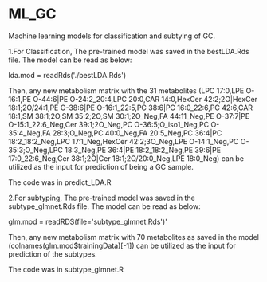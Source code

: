 # ML_GC
Machine learning models for classification and subtying of GC.

1.For Classification,
The pre-trained model was saved in the bestLDA.Rds file. 
The model can be read as below:

lda.mod = readRds('./bestLDA.Rds')

Then, any new metabolism matrix with the 31 metabolites
(LPC 17:0,LPE O-16:1,PE O-44:6|PE O-24:2_20:4,LPC 20:0,CAR 14:0,HexCer 42:2;2O|HexCer 18:1;2O/24:1,PE O-38:6|PE O-16:1_22:5,PC 38:6|PC 16:0_22:6,PC 42:6,CAR 18:1,SM 38:1;2O,SM 35:2;2O,SM 30:1;2O_Neg,FA 44:11_Neg,PE O-37:7|PE O-15:1_22:6_Neg,Cer 39:1;2O_Neg,PC O-36:5;O_iso1_Neg,PC O-35:4_Neg,FA 28:3;O_Neg,PC 40:0_Neg,FA 20:5_Neg,PC 36:4|PC 18:2_18:2_Neg,LPC 17:1_Neg,HexCer 42:2;3O_Neg,LPE O-14:1_Neg,PC O-35:3;O_Neg,LPC 18:3_Neg,PE 36:4|PE 18:2_18:2_Neg,PE 39:6|PE 17:0_22:6_Neg,Cer 38:1;2O|Cer 18:1;2O/20:0_Neg,LPE 18:0_Neg)
can be utilized as the input for prediction of being a GC sample.

The code was in predict_LDA.R

2.For subtyping,
The pre-trained model was saved in the subtype_glmnet.Rds file.
The model can be read as below:

glm.mod = readRDS(file='subtype_glmnet.Rds')'

Then, any new metabolism matrix with 70 metabolites as saved in the model (colnames(glm.mod$trainingData)[-1])
can be utilized as the input for prediction of the subtypes.

The code was in subtype_glmnet.R
